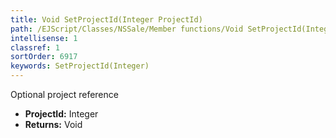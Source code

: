```yaml
---
title: Void SetProjectId(Integer ProjectId)
path: /EJScript/Classes/NSSale/Member functions/Void SetProjectId(Integer p_0)
intellisense: 1
classref: 1
sortOrder: 6917
keywords: SetProjectId(Integer)
---
```



Optional project reference



* **ProjectId:** Integer
* **Returns:** Void


